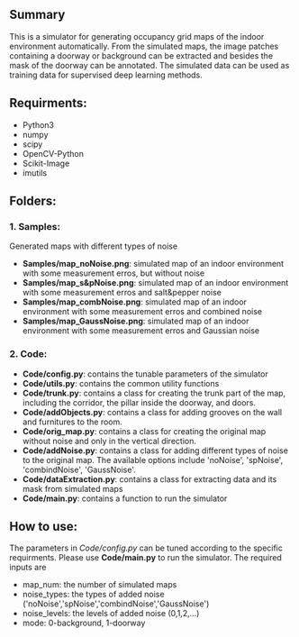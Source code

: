 ## Summary
This is a simulator for generating occupancy grid maps of the indoor environment automatically. From the simulated maps, the image patches containing a doorway or background can be extracted and besides the mask of the doorway can be annotated. The simulated data can be used as training data for supervised deep learning methods.

## Requirments:
* Python3
* numpy
* scipy
* OpenCV-Python
* Scikit-Image
* imutils

## Folders:
### 1. Samples:
Generated maps with different types of noise  
* __Samples/map_noNoise.png__: simulated map of an indoor environment with some measurement erros, but without noise
* __Samples/map_s&pNoise.png__: simulated map of an indoor environment with some measurement erros and salt&pepper noise
* __Samples/map_combNoise.png__: simulated map of an indoor environment with some measurement erros and combined noise
* __Samples/map_GaussNoise.png__: simulated map of an indoor environment with some measurement erros and Gaussian noise

### 2. Code:

* __Code/config.py__: contains the tunable parameters of the simulator
* __Code/utils.py__: contains the common utility functions
* __Code/trunk.py__: contains a class for creating the trunk part of the map, including the corridor, the pillar inside the doorway, and doors.
* __Code/addObjects.py__: contains a class for adding grooves on the wall and furnitures to the room.
* __Code/orig_map.py__: contains a class for creating the original map without noise and only in the vertical direction.
* __Code/addNoise.py__: contains a class for adding different types of noise to the original map. The available options include 'noNoise', 'spNoise', 'combindNoise', 'GaussNoise'.
* __Code/dataExtraction.py__: contains a class for extracting data and its mask from simulated maps
* __Code/main.py__: contains a function to run the simulator

## How to use:
The parameters in _Code/config.py_ can be tuned according to the specific requirments. Please use __Code/main.py__ to run the simulator.
The required inputs are
* map_num: the number of simulated maps
* noise_types: the types of added noise ('noNoise','spNoise','combindNoise','GaussNoise')
* noise_levels: the levels of added noise (0,1,2,...)
* mode: 0-background, 1-doorway